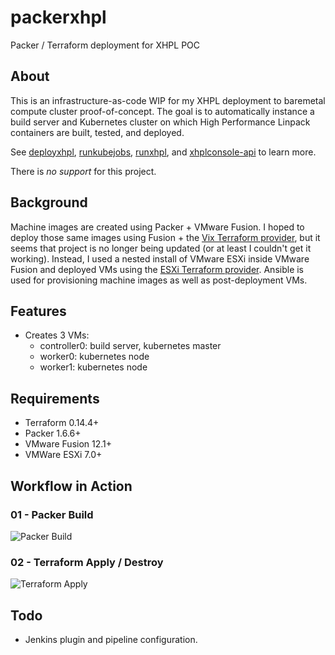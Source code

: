 # packerxhpl
Packer / Terraform deployment for XHPL POC

## About

This is an infrastructure-as-code WIP for my XHPL deployment to baremetal compute cluster
proof-of-concept. The goal is to automatically instance a build server and Kubernetes
cluster on which High Performance Linpack containers are built, tested, and deployed.

See
[deployxhpl](https://github.com/JustAddRobots/deployxhpl), 
[runkubejobs](https://github.com/JustAddRobots/runkubejobs), 
[runxhpl](https://github.com/JustAddRobots/runxhpl), and 
[xhplconsole-api](https://github.com/JustAddRobots/xhplconsole-api) to learn more.

There is *no support* for this project.


## Background 

Machine images are created using Packer + VMware Fusion. I hoped to deploy those same 
images using Fusion + the 
[Vix Terraform provider](https://github.com/hooklift/terraform-provider-vix), 
but it seems that project is no longer being updated (or at least I couldn't get it 
working). Instead, I used a nested install of VMware ESXi inside VMware Fusion and 
deployed VMs using the 
[ESXi Terraform provider](https://github.com/josenk/terraform-provider-esxi).
Ansible is used for provisioning machine images as well as post-deployment VMs.

## Features

- Creates 3 VMs:
    - controller0: build server, kubernetes master
    - worker0: kubernetes node
    - worker1: kubernetes node

## Requirements

* Terraform 0.14.4+
* Packer 1.6.6+
* VMware Fusion 12.1+
* VMWare ESXi 7.0+

## Workflow in Action

### 01 - Packer Build

![Packer Build](./readme/packerxhpl-clip-01-800x450.gif)

### 02 - Terraform Apply / Destroy

![Terraform Apply](./readme/packerxhpl-clip-02-800x450.gif)

## Todo
* Jenkins plugin and pipeline configuration.
